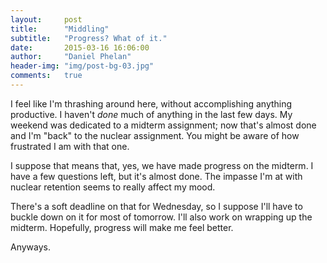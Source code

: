 ```yaml
---
layout:     post
title:      "Middling"
subtitle:   "Progress? What of it."
date:       2015-03-16 16:06:00
author:     "Daniel Phelan"
header-img: "img/post-bg-03.jpg"
comments:   true
---
```

I feel like I'm thrashing around here, without accomplishing anything productive. I haven't *done* much of anything in the last few days. My weekend was dedicated to a midterm assignment; now that's almost done and I'm "back" to the nuclear assignment. You might be aware of how frustrated I am with that one.

I suppose that means that, yes, we have made progress on the midterm. I have a few questions left, but it's almost done. The impasse I'm at with nuclear retention seems to really affect my mood.

There's a soft deadline on that for Wednesday, so I suppose I'll have to buckle down on it for most of tomorrow. I'll also work on wrapping up the midterm. Hopefully, progress will make me feel better.

Anyways.
